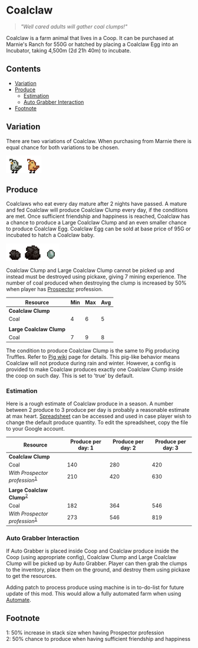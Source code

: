 # Coalclaw

> *"Well cared adults will gather coal clumps!"*

Coalclaw is a farm animal that lives in a Coop. It can be purchased at Marnie's Ranch for 550G or hatched by placing a Coalclaw Egg into an Incubator, taking 4,500m (2d 21h 40m) to incubate.

## Contents

* [Variation](#variation)
* [Produce](#produce)
  * [Estimation](#estimation)
  * [Auto Grabber Interaction](#auto-grabber-interaction)
* [Footnote](#footnote)

## Variation

There are two variations of Coalclaw. When purchasing from Marnie there is equal chance for both variations to be chosen.

![Coalclaw_Variations](Animals/Coalclaw_Variations.png)

## Produce

Coalclaws who eat every day mature after 2 nights have passed. A mature and fed Coalclaw will produce Coalclaw Clump every day, if the conditions are met. Once sufficient friendship and happiness is reached, Coalclaw has a chance to produce a Large Coalclaw Clump and an even smaller chance to produce Coalclaw Egg. Coalclaw Egg can be sold at base price of 95G or incubated to hatch a Coalclaw baby.

![Coalclaw_Produces](Animals/Coalclaw_Produces.png)

Coalclaw Clump and Large Coalclaw Clump cannot be picked up and instead must be destroyed using pickaxe, giving 7 mining experience. The number of coal produced when destroying the clump is increased by 50% when player has [Prospector](https://stardewvalleywiki.com/Skills#Mining) profession.

| Resource | Min | Max | Avg |
| -------- | --- | --- | --- |
| **Coalclaw Clump** | | | |
| Coal | 4 | 6 | 5 |
| | | | |
| **Large Coalclaw Clump** | | | |
| Coal | 7 | 9 | 8 |

The condition to produce Coalclaw Clump is the same to Pig producing Truffles. Refer to [Pig wiki](https://stardewvalleywiki.com/Pig) page for details. This pig-like behavior means Coalclaw will not produce during rain and winter. However, a config is provided to make Coalclaw produces exactly one Coalclaw Clump inside the coop on such day. This is set to 'true' by default.

### Estimation

Here is a rough estimate of Coalclaw produce in a season. A number between 2 produce to 3 produce per day is probably a reasonable estimate at max heart. [Spreadsheet](https://docs.google.com/spreadsheets/d/13k0kkcyTUVJseXhAiZoKnOVubqOB7M9F3xILHV-Sj54/edit#gid=549968683) can be accessed and used in case player wish to change the default produce quantity. To edit the spreadsheet, copy the file to your Google account.

| Resource | Produce per day: 1 | Produce per day: 2 | Produce per day: 3 |
| -------- | ------------------ | ------------------ | ------------------ |
| **Coalclaw Clump** | | | |
| Coal | 140 | 280 | 420 |
| *With Prospector profession*<sup>[1](#LargeCoalclawClump)</sup> | 210 | 420 | 630 |
| | | | |
| **Large Coalclaw Clump**<sup>[2](#LargeCoalclawClump)</sup> | | | |
| Coal | 182 | 364 | 546 |
| *With Prospector profession*<sup>[1](#LargeCoalclawClump)</sup> | 273 | 546 | 819 |

### Auto Grabber Interaction

If Auto Grabber is placed inside Coop and Coalclaw produce inside the Coop (using appropriate config), Coalclaw Clump and Large Coalclaw Clump will be picked up by Auto Grabber. Player can then grab the clumps to the inventory, place them on the ground, and destroy them using pickaxe to get the resources.

Adding patch to process produce using machine is in to-do-list for future update of this mod. This would allow a fully automated farm when using [Automate](https://www.nexusmods.com/stardewvalley/mods/1063).

## Footnote

<a name="Prospector">1</a>: 50% increase in stack size when having Prospector profession<br>
<a name="LargeCoalclawClump">2</a>: 50% chance to produce when having sufficient friendship and happiness<br>
